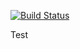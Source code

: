 [![Build Status](https://travis-ci.org/AntoineDessauges/gitImageSharing.svg?branch=master)](https://travis-ci.org/AntoineDessauges/gitImageSharing)

Test